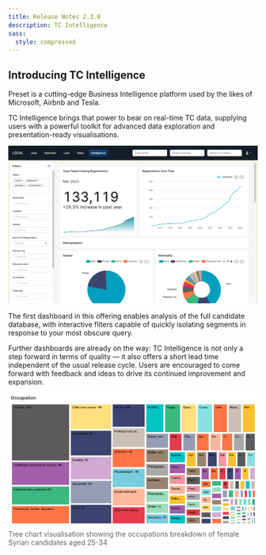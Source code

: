 ```yaml
---
title: Release Notes 2.3.0
description: TC Intelligence
sass:
  style: compressed
---
```

## Introducing TC Intelligence
Preset is a cutting-edge Business Intelligence platform used by the likes of Microsoft,
Airbnb and Tesla. 

TC Intelligence brings that power to bear on real-time TC data, supplying 
users with a powerful toolkit for advanced data exploration and presentation-ready visualisations.

<div class="card-image-container-narrow">
  <img src="./../assets/images/v230/TCIntelligenceFilters.png" 
        alt="TC Logo" class="card-image">
</div>

The first dashboard in this offering enables analysis of the full candidate database, with 
interactive filters capable of quickly isolating segments in response to your most obscure query. 

Further dashboards are already on the way: TC Intelligence is not only a step forward in terms of 
quality — it also offers a short lead time independent of the usual release cycle. Users are 
encouraged to come forward with feedback and ideas to drive its continued improvement and expansion.

<div class="card-image-container-narrow">
  <img src="./../assets/images/v230/TCIOccupationTreeChart.png" 
       alt="Tree chart visualisation showing the occupations breakdown of female Syrian candidates" 
       class="card-image">
  <div style="color: #666; margin-top: 4px;">
    Tree chart visualisation showing the occupations breakdown of female Syrian candidates aged 25-34
  </div>
</div>


